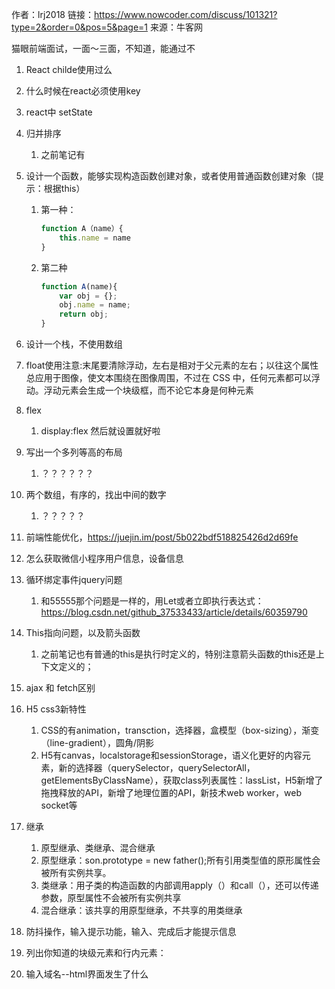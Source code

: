 作者：lrj2018
链接：<https://www.nowcoder.com/discuss/101321?type=2&order=0&pos=5&page=1>
来源：牛客网

猫眼前端面试，一面～三面，不知道，能通过不

1. React childe使用过么

1. 什么时候在react必须使用key

1. react中 setState

4. 归并排序

   1. 之前笔记有

5. 设计一个函数，能够实现构造函数创建对象，或者使用普通函数创建对象（提示：根据this）

   1. 第一种：

      ```javascript
      function A（name）{
          this.name = name
      }
      ```

   2. 第二种

      ```javascript
      function A(name){
          var obj = {};
          obj.name = name;
          return obj;
      }
      ```

4. 设计一个栈，不使用数组

7. float使用注意:末尾要清除浮动，左右是相对于父元素的左右；以往这个属性总应用于图像，使文本围绕在图像周围，不过在 CSS 中，任何元素都可以浮动。浮动元素会生成一个块级框，而不论它本身是何种元素

8. flex

   1. display:flex 然后就设置就好啦

9. 写出一个多列等高的布局

   1. ？？？？？？

10. 两个数组，有序的，找出中间的数字

    1. ？？？？？

9. 前端性能优化，<https://juejin.im/post/5b022bdf518825426d2d69fe>

10. 怎么获取微信小程序用户信息，设备信息

13. 循环绑定事件jquery问题

    1. 和55555那个问题是一样的，用Let或者立即执行表达式：https://blog.csdn.net/github_37533433/article/details/60359790

14. This指向问题，以及箭头函数

    1. 之前笔记也有普通的this是执行时定义的，特别注意箭头函数的this还是上下文定义的；

13. ajax 和 fetch区别

16. H5 css3新特性

    1. CSS的有animation，transction，选择器，盒模型（box-sizing），渐变（line-gradient），圆角/阴影
    2. H5有canvas，localstorage和sessionStorage，语义化更好的内容元素，新的选择器（querySelector，querySelectorAll，getElementsByClassName），获取class列表属性：lassList，H5新增了拖拽释放的API，新增了地理位置的API，新技术web worker，web socket等

17. 继承

    1. 原型继承、类继承、混合继承
    2. 原型继承：son.prototype = new father();所有引用类型值的原形属性会被所有实例共享。
    3. 类继承：用子类的构造函数的内部调用apply（）和call（），还可以传递参数，原型属性不会被所有实例共享
    4. 混合继承：该共享的用原型继承，不共享的用类继承

16. 防抖操作，输入提示功能，输入、完成后才能提示信息

17. 列出你知道的块级元素和行内元素：

18. 输入域名--html界面发生了什么